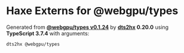 # Haxe Externs for @webgpu/types

Generated from **[@webgpu/types v0.1.24](https://github.com/gpuweb/types)** by **[dts2hx](https://github.com/haxiomic/dts2hx) 0.20.0** using **TypeScript 3.7.4** with arguments:

	dts2hx @webgpu/types